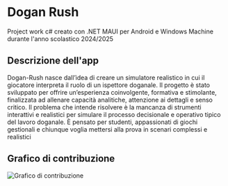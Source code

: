 # Dogan Rush 

Project work c# creato con .NET MAUI per Android e Windows Machine durante l'anno scolastico 2024/2025

## Descrizione dell'app
Dogan-Rush nasce dall’idea di creare un simulatore realistico in cui il giocatore interpreta il ruolo di un ispettore doganale. Il progetto è stato sviluppato per offrire un’esperienza coinvolgente, formativa e stimolante, finalizzata ad allenare capacità analitiche, attenzione ai dettagli e senso critico.
 Il problema che intende risolvere è la mancanza di strumenti interattivi e realistici per simulare il processo decisionale e operativo tipico del lavoro doganale. È pensato per studenti, appassionati di giochi gestionali e chiunque voglia mettersi alla prova in scenari complessi e realistici

## Grafico di contribuzione

<img src="https://github.com/pllossi/Dogan-Rush/commits" alt="Grafico di contribuzione">
